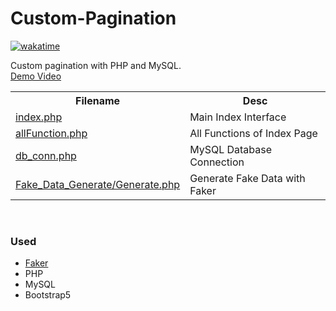 # Custom-Pagination
[![wakatime](https://wakatime.com/badge/user/9db7e6b3-4687-44a1-b37b-f11ae4e037d7/project/bab9fe98-aae9-4f73-9db0-b960798650c8.svg)](https://wakatime.com/@HRahman1777/projects/lbiqjvopzg?start=2022-02-12&end=2022-02-16)

Custom pagination with PHP and MySQL.
<br>
[Demo Video](https://youtu.be/rIeZm0D0Ecw)
<br>

<table>
<tr>
<th>Filename</th>
<th>Desc</th>
</tr>
<tr>
<td>
<a href="https://github.com/HRahman1777/Custom-Pagination/blob/main/index.php">index.php</a>
</td>
<td>Main Index Interface</td>
</tr>
<tr>
<td>
<a href="https://github.com/HRahman1777/Custom-Pagination/blob/main/allFunction.php">allFunction.php</a>
</td>
<td>All Functions of Index Page</td>
</tr>
<tr>
<td>
<a href="https://github.com/HRahman1777/Custom-Pagination/blob/main/db_conn.php">db_conn.php</a>
</td>
<td>MySQL Database Connection</td>
</tr>
<tr>
<td>
<a
href="https://github.com/HRahman1777/Custom-Pagination/blob/main/Fake_Data_Generate/Generate.php">Fake_Data_Generate/Generate.php</a>
</td>
<td>Generate Fake Data with Faker</td>
</tr>
</table>

<br>

### Used
* <a href="https://github.com/HRahman1777/Custom-Pagination/blob/main/Fake_Data_Generate/vendor/fzaninotto/faker/readme.md">Faker</a>
* PHP
* MySQL
* Bootstrap5
